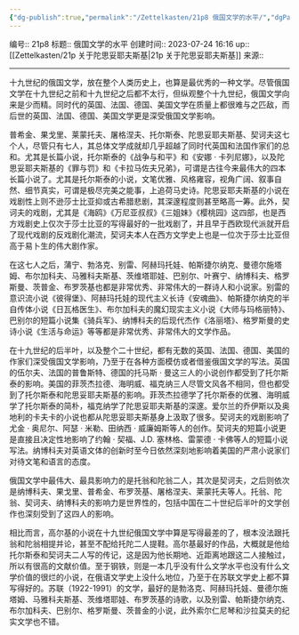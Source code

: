 ```yaml
---
{"dg-publish":true,"permalink":"/Zettelkasten/21p8 俄国文学的水平/","dgPassFrontmatter":true}
---
```


编号:: 21p8
标题:: 俄国文学的水平
创建时间:: 2023-07-24 16:16
up:: [[Zettelkasten/21p 关于陀思妥耶夫斯基\|21p 关于陀思妥耶夫斯基]]
来源:: 

---

十九世纪的俄国文学，放在整个人类历史上，也算是最优秀的一种文学。尽管俄国文学在十九世纪之前和十九世纪之后都不太行，但纵观整个十九世纪，俄国文学向来是少而精。同时代的英国、法国、德国、美国文学在质量上都很难与之匹敌，而后世的英国、法国、德国、美国文学更是深受俄国文学影响。

普希金、果戈里、莱蒙托夫、屠格涅夫、托尔斯泰、陀思妥耶夫斯基、契诃夫这七个人，尽管只有七人，其总体文学成就却几乎超越了同时代英国和法国作家们的总和。尤其是长篇小说，托尔斯泰的《战争与和平》和《安娜 · 卡列尼娜》，以及陀思妥耶夫斯基的《罪与罚》和《卡拉马佐夫兄弟》，可谓是古往今来最伟大的四本长篇小说了。尤其是托尔斯泰的小说，文笔优雅、风格雍容，视角广阔、叙事自然、细节真实，可谓是极尽完美之能事，上追荷马史诗。陀思妥耶夫斯基的小说在戏剧性上则不逊莎士比亚抑或古希腊悲剧，其深邃程度则甚至略高一筹。此外，契诃夫的戏剧，尤其是《海鸥》《万尼亚叔叔》《三姐妹》《樱桃园》这四部，也是西方戏剧史上仅次于莎士比亚的写得最好的一批戏剧了，并且早于西欧现代派就开启了现代戏剧的反戏剧化潮流，契诃夫本人在西方文学史上也是一位次于莎士比亚但高于易卜生的伟大剧作家。

在这七人之后，蒲宁、勃洛克、别雷、阿赫玛托娃、帕斯捷尔纳克、曼德尔施塔姆、布尔加科夫、马雅科夫斯基、茨维塔耶娃、巴别尔、叶赛宁、纳博科夫、格罗斯曼、茨普金、布罗茨基也都是非常优秀、非常伟大的一群诗人和小说家。别雷的意识流小说《彼得堡》、阿赫玛托娃的现代主义长诗《安魂曲》、帕斯捷尔纳克的半自传体小说《日瓦格医生》、布尔加科夫的魔幻现实主义小说《大师与玛格丽特》、巴别尔的短篇小说集《骑兵军》、纳博科夫的后现代杰作《洛丽塔》、格罗斯曼的史诗小说《生活与命运》等等都是非常优秀、非常伟大的文学作品。

在十九世纪的后半叶，以及整个二十世纪，都有无数的英国、法国、德国、美国的作家们深受俄国文学影响，乃至于在各种方面模仿或者借鉴俄国文学的写法。英国的伍尔夫、法国的普鲁斯特、德国的托马斯 · 曼这三人的小说创作都受到了托尔斯泰的影响。美国的菲茨杰拉德、海明威、福克纳三人尽管文风各不相同，但也都受到了托尔斯泰和陀思妥耶夫斯基的影响。菲茨杰拉德学了托尔斯泰的优雅、海明威学了托尔斯泰的简朴，福克纳学了陀思妥耶夫斯基的深邃。爱尔兰的乔伊斯以及奥地利的卡夫卡的小说也都从陀思妥耶夫斯基身上汲取了很多。契诃夫的戏剧影响了尤金 · 奥尼尔、阿瑟 · 米勒、田纳西 · 威廉姆斯等人的创作。契诃夫的短篇小说更是直接且决定性地影响了约翰 · 契福、J.D. 塞林格、雷蒙德 · 卡佛等人的短篇小说写法。纳博科夫对英语文体的创新时至今日依然深刻地影响着美国的严肃小说家们对待文笔和语言的态度。

俄国文学中最伟大、最具影响力的是托翁和陀翁二人，其次是契诃夫，之后则依次是纳博科夫、果戈里、普希金、布罗茨基、屠格涅夫、莱蒙托夫等人。托翁、陀翁、契诃夫、纳博科夫的影响力是世界性的，包括中国在二十世纪后半叶的文学创作也深刻受到了这四人的影响。

相比而言，高尔基的小说在十九世纪俄国文学中算是写得最差的了，根本没法跟托翁和陀翁相提并论，甚至不配给托陀二人提鞋。高尔基最好的作品，大概就是他给托尔斯泰和契诃夫二人写的传记，这是因为他长期地、近距离地跟这二人接触过，所以有很高的文献价值。至于钢铁，则是一本几乎没有什么文学水平也没有什么文学价值的很烂的小说，在俄语文学史上没什么地位，乃至于在苏联文学史上都不算写得好的。苏联（1922-1991）的文学，最好的是勃洛克、阿赫玛托娃、曼德尔施塔姆、马雅科夫斯基、茨维塔耶娃、布罗茨基的诗歌，以及别雷、帕斯捷尔纳克、布尔加科夫、巴别尔、格罗斯曼、茨普金的小说，此外索尔仁尼琴和沙拉莫夫的纪实文学也不错。